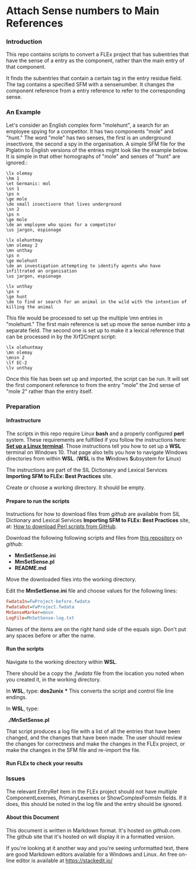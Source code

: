 # Attach Sense numbers to Main References

### Introduction

This repo contains scripts to convert a FLEx project that has subentries that have the sense of a entry as the component, rather than the main entry of that component.

It finds the subentries that contain a certain tag in the entry residue field. The tag contains a specified SFM with a sensenumber. It  changes the component reference from a entry reference to refer to the corresponding sense.

### An Example

Let's consider an English complex form "molehunt", a search for an employee spying for a competitor. It has two components "mole" and "hunt." The word "mole" has two senses, the first is an underground insectivore, the second a spy in the organisation. 
A simple SFM file for the Piglatin to English versions of the entries might look like the example below. It is simple in that other homographs of "mole" and senses of "hunt" are ignored.:

````SFM
\lx olemay
\hm 1
\et Germanic: mol
\sn 1
\ps n
\ge mole
\de small insectivore that lives underground
\sn 2
\ps n
\ge mole
\de an employee who spies for a competitor
\us jargon, espionage

\lx olehuntmay
\mn olemay 2
\mn unthay
\ps n
\ge molehunt
\de an investigation attempting to identify agents who have infiltrated an organisation
\us jargon, espionage

\lx unthay
\ps v
\ge hunt
\de to find or search for an animal in the wild with the intention of killing the animal
````
This file would be processed to set up the multiple \mn entries in "molehunt." The first main reference is set up move the sense number into a separate field. The second one is set up to make it a lexical reference that can be processed in by the Xrf2Cmpnt script:
````SFM
\lx olehuntmay
\mn olemay
\mnsn 2
\lf EC-2
\lv unthay
````

Once this file has been set up and imported, the script can be run. It will set the first component reference to from the entry "mole" the 2nd sense of "mole 2" rather than the entry itself.
### Preparation
#### Infrastructure
The scripts in this repo require Linux **bash** and a properly configured **perl** system. These requirements are fulfilled if you follow the instructions here: [**Set up a Linux terminal**](https://sites.google.com/sil.org/importing-sfm-to-flex/workflow/i-set-up-infrastructure/b-set-up-a-linux-terminal).  Those instructions tell you how to set up a **WSL** terminal on Windows 10. That page also tells you how to navigate Windows directories from within **WSL**. (**WSL** is the **W**indows **S**ubsystem for **L**inux)

The instructions are part of the SIL Dictionary and Lexical Services **Importing SFM to FLEx: Best Practices** site.

Create or choose a working directory. It should be empty.
#### Prepare to run the scripts

Instructions for how to download files from *github* are available from SIL Dictionary and Lexical Services **Importing SFM to FLEx: Best Practices** site, at: [How to download Perl scripts from GitHub](https://sites.google.com/sil.org/importing-sfm-to-flex/workflow/i-set-up-infrastructure/c-how-to-download-perl-scripts-from-github).

Download the following following scripts and files from [this repository](https://github.com/WesPeacock/MmSetSense) on *github*:

* **MmSetSense.ini**
* **MmSetSense.pl**
* **README.md**

Move the downloaded files into the working directory.

Edit the **MmSetSense.ini** file and choose values for the following lines:

````ini
FwdataIn=FwProject-before.fwdata
FwdataOut=FwProject.fwdata
MnSenseMarker=mnsn
LogFile=MnSetSense-log.txt
````
Names of the items are on the right hand side of the equals sign. Don't put any spaces before or after the name.

#### Run the scripts

Navigate to the working directory within **WSL**.

There should be a copy the *.fwdata* file from the location you noted when you created it, in the working directory.

In **WSL**, type:
	**dos2unix** **\***
This converts the script and control file line endings.

In **WSL**, type:

​	**./MnSetSense.pl** 

That script produces a log file with a list of all the entries that have been changed, and the changes that have been made. The user should review the changes for correctness and make the changes in the FLEx project, or make the changes in the SFM file and re-import the file.

#### Run FLEx to check your results


### Issues
The relevant EntryRef item in the FLEx project should not have multiple ComponentLexemes, PrimaryLexemes or ShowComplexFormsIn fields.
If it does, this should be noted in the log file and the entry should be ignored.

#### About this Document

This document is written in Markdown format. It's hosted on *github.com*. The github site that it's hosted on will display it in a formatted version.

If you're looking at it another way and you're seeing unformatted text, there are good Markdown editors available for a Windows and Linux. An free on-line editor is available at https://stackedit.io/ 
